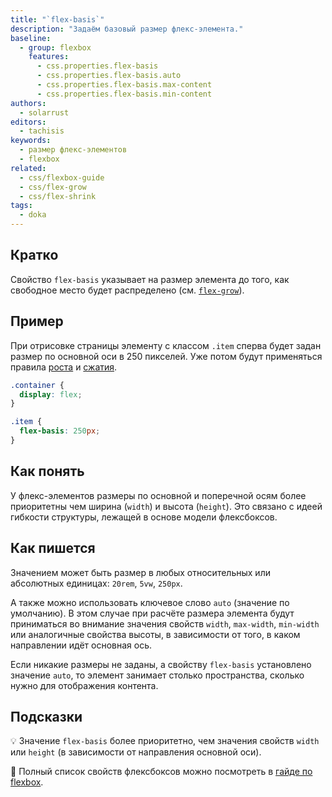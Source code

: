 ```yaml
---
title: "`flex-basis`"
description: "Задаём базовый размер флекс-элемента."
baseline:
  - group: flexbox
    features:
      - css.properties.flex-basis
      - css.properties.flex-basis.auto
      - css.properties.flex-basis.max-content
      - css.properties.flex-basis.min-content
authors:
  - solarrust
editors:
  - tachisis
keywords:
  - размер флекс-элементов
  - flexbox
related:
  - css/flexbox-guide
  - css/flex-grow
  - css/flex-shrink
tags:
  - doka
---
```


## Кратко

Свойство `flex-basis` указывает на размер элемента до того, как свободное место будет распределено (см. [`flex-grow`](/css/flex-grow/)).

## Пример

При отрисовке страницы элементу с классом `.item` сперва будет задан размер по основной оси в 250 пикселей. Уже потом будут применяться правила [роста](/css/flex-grow/) и [сжатия](/css/flex-shrink/).

```css
.container {
  display: flex;
}

.item {
  flex-basis: 250px;
}
```

## Как понять

У флекс-элементов размеры по основной и поперечной осям более приоритетны чем ширина (`width`) и высота (`height`). Это связано с идеей гибкости структуры, лежащей в основе модели флексбоксов.

## Как пишется

Значением может быть размер в любых относительных или абсолютных единицах: `20rem`, `5vw`, `250px`.

А также можно использовать ключевое слово `auto` (значение по умолчанию). В этом случае при расчёте размера элемента будут приниматься во внимание значения свойств `width`, `max-width`, `min-width` или аналогичные свойства высоты, в зависимости от того, в каком направлении идёт основная ось.

Если никакие размеры не заданы, а свойству `flex-basis` установлено значение `auto`, то элемент занимает столько пространства, сколько нужно для отображения контента.

## Подсказки

💡 Значение `flex-basis` более приоритетно, чем значения свойств `width` или `height` (в зависимости от направления основной оси).

<aside>

📝 Полный список свойств флексбоксов можно посмотреть в [гайде по flexbox](/css/flexbox-guide/).

</aside>

